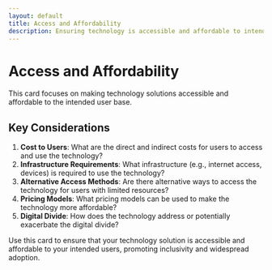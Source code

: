 ```yaml
---
layout: default
title: Access and Affordability
description: Ensuring technology is accessible and affordable to intended users
---
```


# Access and Affordability

This card focuses on making technology solutions accessible and affordable to the intended user base.

## Key Considerations

1. **Cost to Users**: What are the direct and indirect costs for users to access and use the technology?
2. **Infrastructure Requirements**: What infrastructure (e.g., internet access, devices) is required to use the technology?
3. **Alternative Access Methods**: Are there alternative ways to access the technology for users with limited resources?
4. **Pricing Models**: What pricing models can be used to make the technology more affordable?
5. **Digital Divide**: How does the technology address or potentially exacerbate the digital divide?

Use this card to ensure that your technology solution is accessible and affordable to your intended users, promoting inclusivity and widespread adoption.
